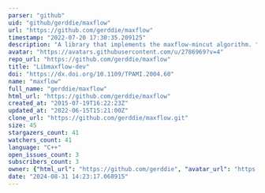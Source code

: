 ```yaml
---
parser: "github"
uid: "github/gerddie/maxflow"
url: "https://github.com/gerddie/maxflow"
timestamp: "2022-07-20 17:30:35.209125"
description: "A library that implements the maxflow-mincut algorithm. "
avatar: "https://avatars.githubusercontent.com/u/2786969?v=4"
repo_url: "https://github.com/gerddie/maxflow"
title: "Libmaxflow-dev"
doi: "https://dx.doi.org/10.1109/TPAMI.2004.60"
name: "maxflow"
full_name: "gerddie/maxflow"
html_url: "https://github.com/gerddie/maxflow"
created_at: "2015-07-19T16:22:23Z"
updated_at: "2022-06-15T15:21:00Z"
clone_url: "https://github.com/gerddie/maxflow.git"
size: 45
stargazers_count: 41
watchers_count: 41
language: "C++"
open_issues_count: 3
subscribers_count: 3
owner: {"html_url": "https://github.com/gerddie", "avatar_url": "https://avatars.githubusercontent.com/u/2786969?v=4", "login": "gerddie", "type": "User"}
date: "2024-08-31 14:23:17.068915"
---
```


